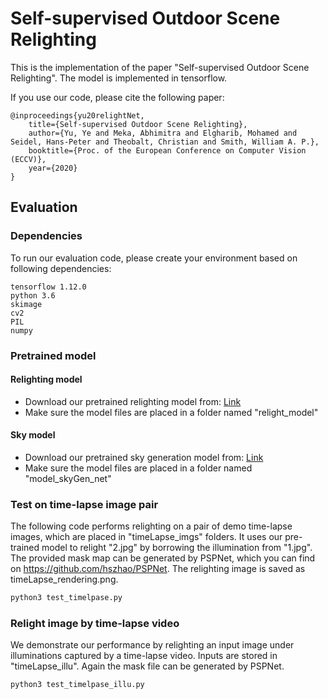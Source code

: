 # Self-supervised Outdoor Scene Relighting

This is the implementation of the paper "Self-supervised Outdoor Scene Relighting". The model is implemented in tensorflow.

If you use our code, please cite the following paper:

    @inproceedings{yu20relightNet,
        title={Self-supervised Outdoor Scene Relighting},
        author={Yu, Ye and Meka, Abhimitra and Elgharib, Mohamed and Seidel, Hans-Peter and Theobalt, Christian and Smith, William A. P.},
        booktitle={Proc. of the European Conference on Computer Vision (ECCV)},
        year={2020}
    }
    


## Evaluation

### Dependencies
To run our evaluation code, please create your environment based on following dependencies:

    tensorflow 1.12.0
    python 3.6
    skimage
    cv2
    PIL
    numpy

### Pretrained model

#### Relighting model
* Download our pretrained relighting model from: [Link](https://drive.google.com/uc?export=download&id=1HG9U2a5baElJekpIjs9NxLH8L5oIH0nr)
* Make sure the model files are placed in a folder named "relight_model"

#### Sky model
* Download our pretrained sky generation model from: [Link](https://drive.google.com/uc?export=download&id=1gvwDGFZN82C0Ankimoo1CXs9SveEezX1)
* Make sure the model files are placed in a folder named "model_skyGen_net"


### Test on time-lapse image pair
The following code performs relighting on a pair of demo time-lapse images, which are placed in "timeLapse_imgs" folders. It uses our pre-trained model to relight "2.jpg" by borrowing the illumination from "1.jpg". The provided mask map can be generated by PSPNet, which you can find on https://github.com/hszhao/PSPNet. The relighting image is saved as timeLapse_rendering.png.

```bash
python3 test_timelpase.py
```


### Relight image by time-lapse video
We demonstrate our performance by relighting an input image under illuminations captured by a time-lapse video. Inputs are stored in "timeLapse_illu". Again the mask file can be generated by PSPNet.

```bash
python3 test_timelpase_illu.py
```





